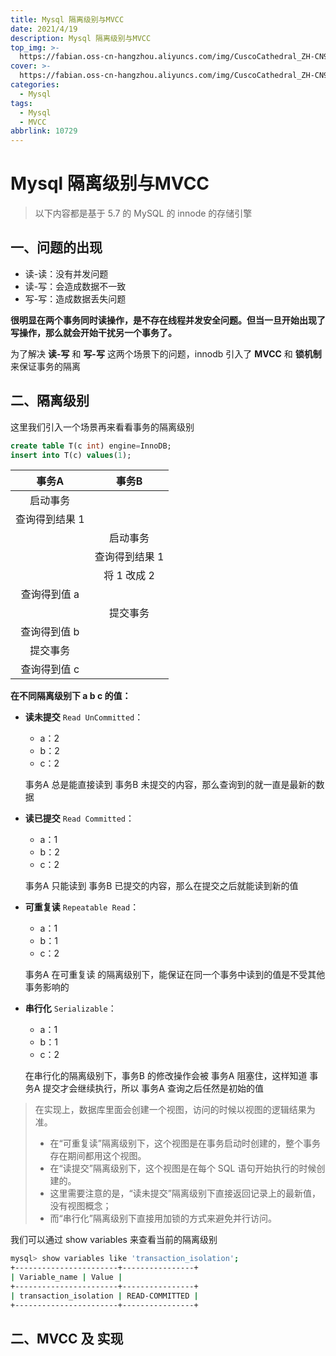 ```yaml
---
title: Mysql 隔离级别与MVCC
date: 2021/4/19
description: Mysql 隔离级别与MVCC
top_img: >-
  https://fabian.oss-cn-hangzhou.aliyuncs.com/img/CuscoCathedral_ZH-CN9834821723_1920x1080.jpg
cover: >-
  https://fabian.oss-cn-hangzhou.aliyuncs.com/img/CuscoCathedral_ZH-CN9834821723_1920x1080.jpg
categories:
  - Mysql
tags:
  - Mysql
  - MVCC
abbrlink: 10729
---
```


# Mysql 隔离级别与MVCC

> 以下内容都是基于 5.7 的 MySQL 的 innode 的存储引擎

## 一、问题的出现

- 读-读：没有并发问题
- 读-写：会造成数据不一致  
- 写-写：造成数据丢失问题

**很明显在两个事务同时读操作，是不存在线程并发安全问题。但当一旦开始出现了写操作，那么就会开始干扰另一个事务了。**

为了解决 **读-写** 和 **写-写** 这两个场景下的问题，innodb 引入了 **MVCC** 和 **锁机制** 来保证事务的隔离

## 二、隔离级别

这里我们引入一个场景再来看看事务的隔离级别

~~~sql
create table T(c int) engine=InnoDB;
insert into T(c) values(1);
~~~

|     事务A      |     事务B      |
| :------------: | :------------: |
|    启动事务    |                |
| 查询得到结果 1 |                |
|                |    启动事务    |
|                | 查询得到结果 1 |
|                |  将 1 改成 2   |
|  查询得到值 a  |                |
|                |    提交事务    |
|  查询得到值 b  |                |
|    提交事务    |                |
|  查询得到值 c  |                |

**在不同隔离级别下 a b c 的值：**

- **读未提交** `Read UnCommitted`：

  - a：2
  - b：2
  - c：2

  事务A 总是能直接读到 事务B 未提交的内容，那么查询到的就一直是最新的数据

- **读已提交** `Read Committed`：

  - a：1
  - b：2
  - c：2

  事务A 只能读到 事务B 已提交的内容，那么在提交之后就能读到新的值

- **可重复读** `Repeatable Read`：

  - a：1
  - b：1
  - c：2

  事务A 在可重复读 的隔离级别下，能保证在同一个事务中读到的值是不受其他事务影响的

- **串行化** `Serializable`：

  - a：1
  - b：1
  - c：2

  在串行化的隔离级别下，事务B 的修改操作会被 事务A 阻塞住，这样知道 事务A 提交才会继续执行，所以 事务A 查询之后任然是初始的值

> 在实现上，数据库里面会创建一个视图，访问的时候以视图的逻辑结果为准。
>
> - 在“可重复读”隔离级别下，这个视图是在事务启动时创建的，整个事务存在期间都用这个视图。
> - 在“读提交”隔离级别下，这个视图是在每个 SQL 语句开始执行的时候创建的。
> - 这里需要注意的是，“读未提交”隔离级别下直接返回记录上的最新值，没有视图概念；
> - 而“串行化”隔离级别下直接用加锁的方式来避免并行访问。

我们可以通过 show variables 来查看当前的隔离级别

~~~bash
mysql> show variables like 'transaction_isolation';
+-----------------------+----------------+
| Variable_name | Value |
+-----------------------+----------------+
| transaction_isolation | READ-COMMITTED |
+-----------------------+----------------+
~~~

## 二、MVCC 及 实现


